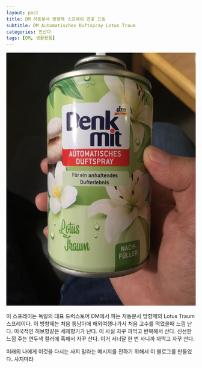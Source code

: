 ```yaml
---
layout: post
title: DM 자동분사 방향제 스프레이 연꽃 드림
subtitle: DM Automatisches Duftspray Lotus Traum
categories: 안산다
tags: [DM, 생활용품]
---
```


![Lotus Traum](/assets/images/posts/2023-06-17-lotus-1.JPG)

이 스프레이는 독일의 대표 드럭스토어 DM에서 파는 자동분사 방향제의 Lotus Traum 스프레이다. 이 방향제는 처음 동남아에 해외여행나가서 처음 고수를 먹었을때 느낌 난다. 이국적인 허브향같은 세제향기가 난다. 이 사실 자꾸 까먹고 반복해서 산다. 신선한 느낌 주는 연두색 컬러에 혹해서 자꾸 산다. 이거 서너달 한 번 사니까 까먹고 자꾸 산다.

미래의 나에게 이것을 다시는 사지 말라는 메시지를 전하기 위해서 이 블로그를 만들었다. 사지마라
